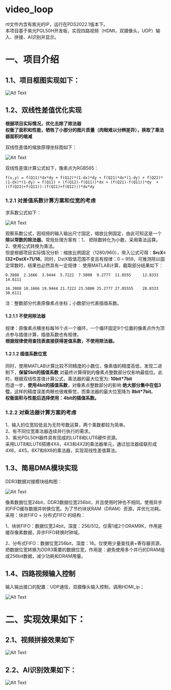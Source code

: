 # video_loop

rtl文件内含有紫光的IP，运行在PDS2022.1版本下。  
本项目基于紫光PGL50H开发板，实现四路视频（HDMI，双摄像头，UDP）输入、拼接、AI识别并显示。

# 一、项目介绍

## 1.1、项目框图实现如下：  

![Alt Text](/image/项目框图.jpg)

## 1.2、双线性差值优化实现

  __根据项目实际情况，优化去除了除法器__  
  __权衡了面积和性能，牺牲了小部分的图片质量（肉眼难以分辨差异），换取了乘法器面积的缩减__

双线性差值的缩放原理坐标图如下：  

![Alt Text](/image/双线性差值缩放坐标图.jpg)

双线性差值计算公式如下，像素点为RGB565：

    f(x,y) = f(Q11)*dx*dy + f(Q12)*(1-dx)*dy + f(Q21)*dx*(1-dy) + f(Q22)*(1-dx)*(1-dy) = f(Q11) + (f(Q12)-f(Q11))*dx + (f(Q21)-f(Q11))*dy  + ((f(Q22)+f(Q11))-(f(Q21)+f(Q12)))*dx*dy


### 1.2.1 对差值系数计算方案和位宽的考虑

求系数公式如下：

![Alt Text](/image/双线性差值算法求系数公式.jpg)
    
观察系数公式，因视频的输入输出尺寸固定，缩放比例固定，由此可知这是一个 __除以常数的除法器__。常规处理方案有：1、 把除数转化为小数，采用乘法运算。2、使用公式转换为乘法。  
但是根据项目实际情况分析：缩放比例固定（1280/960），带入公式可得：__SrcX=(32*DstX+7)/18__。同时，DstX取值范围不变且有规律：0 ~ 959，可推测除以固定常数时，结果也必然具有一定规律：
使用MATLAB计算，截取部分结果如下：  
    
    0.3888	2.1666	3.9444	5.7222	7.5000	9.2777	11.0555	    12.8333	14.6111	
    
    16.3888	18.1666	19.9444	21.7222	23.5000	25.2777	27.05555	28.8333	30.6111
    
注：整数部分代表原像素点坐标；小数部分代表插值系数。  

#### 1.2.1.1 不使用除法器  

规律：原像素点横坐标每16个点一个循环，一个循环固定9个位置的像素点作为顶点参与插值计算，插值系数也有规律。  
__根据规律使用查找表直接获得差值系数，不使用除法器。__
    
#### 1.2.1.2 插值系数位宽  
同时，使用MATLAB计算比较不同精度的小数位，像素值的精度高低，发现二进制下，__保留5bit的插值系数__ 对最终计算得到的像素点整数部分仅影响最低位。此时，根据双线性差值计算公式，乘法器的最大位宽为: __10bit*7bit__  
而退一步，__使用4bit的插值系数__，对像素点整数部分的影响 __绝大部分集中在低3位__，这样的精度误差肉眼也很难察觉，而乘法器的最大位宽降为 __8bit*7bit__。  
__权衡面积与性能后选择使用：4bit的插值系数。__

### 1.2.2 对乘法器计算方案的考虑
    
1、输入的位宽较低且为无符号数运算，两个乘数都较为简单。  
2、有不同位宽乘法器连续并行执行的需求。  
3、紫光PGL50H器件具有现成的LUT8和LUT6硬件资源。  
采用LUT8和LUT6搭建4X4，4X3和4X2的乘法器单元，通过加法器级联形成4X6，4X5，8X7和8X6的乘法器，实现双线性差值算法。  

    
## 1.3、简易DMA模块实现  

DDR3数据对接模块结构图：  

![Alt Text](/image/数据写入DD3前进行缓存的对接.jpg)  
    

像素数据位宽24bit，DDR3数据位宽256bit，并且使用时钟也不相同。使用异步的FIFO缓存数据并转换位宽。为了节约块状RAM（DRAM）资源，并优化功耗。采用：块状FIFO + 分布式FIFO 的结构：  

1、块状FIFO：数据位宽24bit，深度：256/512。仅需1或2个DRAM9K，作用是缓存像素数据，异步FIFO转换时钟域。  

2、分布式FIFO：数据位宽256bit，深度：16。仅使用少量查找表+寄存器资源，把数据位宽转换为DDR3需要的数据位宽，作用是：避免使用多个并行的DRAM组成256bit数据，减少功耗和DRAM用量。  


## 1.4、四路视频输入控制

输入输出接口的配置：UDP通信，双摄像头输入控制，调用HDMI_ip；

![Alt Text](/image/网口控制器.jpg)
  



# 二、实现效果如下：  

## 2.1、视频拼接效果如下  

![Alt Text](/image/视频拼接效果图.jpg)

## 2.2、AI识别效果如下：

![Alt Text](/image/AI识别效果.jpg)
